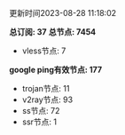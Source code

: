 更新时间2023-08-28 11:18:02

**总订阅: 37**
**总节点: 7454**
- vless节点: 7

**google ping有效节点: 177**
- trojan节点: 11
- v2ray节点: 93
- ss节点: 72
- ssr节点: 1
